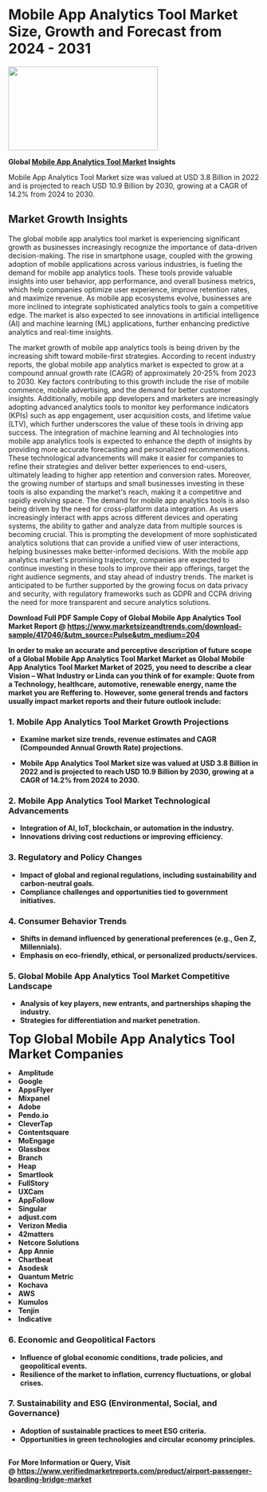 <H1>Mobile App Analytics Tool Market Size, Growth and Forecast from 2024 - 2031</H1><img class="aligncenter size-medium wp-image-584254" src="https://thirdeyenews.in/wp-content/uploads/2024/09/Global-Market-Research-300x168.jpeg" alt="" width="300" height="168" /><p><strong>Global&nbsp;<a href="https://www.marketsizeandtrends.com/download-sample/417046/&amp;utm_source=Pulse&amp;utm_medium=204">Mobile App Analytics Tool Market</a> Insights</strong></p><p>Mobile App Analytics Tool Market size was valued at USD 3.8 Billion in 2022 and is projected to reach USD 10.9 Billion by 2030, growing at a CAGR of 14.2% from 2024 to 2030.</p><p><h2>Market Growth Insights</h2> <p>The global mobile app analytics tool market is experiencing significant growth as businesses increasingly recognize the importance of data-driven decision-making. The rise in smartphone usage, coupled with the growing adoption of mobile applications across various industries, is fueling the demand for mobile app analytics tools. These tools provide valuable insights into user behavior, app performance, and overall business metrics, which help companies optimize user experience, improve retention rates, and maximize revenue. As mobile app ecosystems evolve, businesses are more inclined to integrate sophisticated analytics tools to gain a competitive edge. The market is also expected to see innovations in artificial intelligence (AI) and machine learning (ML) applications, further enhancing predictive analytics and real-time insights.</p> <p><strong></strong></p> <p>The market growth of mobile app analytics tools is being driven by the increasing shift toward mobile-first strategies. According to recent industry reports, the global mobile app analytics market is expected to grow at a compound annual growth rate (CAGR) of approximately 20-25% from 2023 to 2030. Key factors contributing to this growth include the rise of mobile commerce, mobile advertising, and the demand for better customer insights. Additionally, mobile app developers and marketers are increasingly adopting advanced analytics tools to monitor key performance indicators (KPIs) such as app engagement, user acquisition costs, and lifetime value (LTV), which further underscores the value of these tools in driving app success. The integration of machine learning and AI technologies into mobile app analytics tools is expected to enhance the depth of insights by providing more accurate forecasting and personalized recommendations. These technological advancements will make it easier for companies to refine their strategies and deliver better experiences to end-users, ultimately leading to higher app retention and conversion rates. Moreover, the growing number of startups and small businesses investing in these tools is also expanding the market's reach, making it a competitive and rapidly evolving space. The demand for mobile app analytics tools is also being driven by the need for cross-platform data integration. As users increasingly interact with apps across different devices and operating systems, the ability to gather and analyze data from multiple sources is becoming crucial. This is prompting the development of more sophisticated analytics solutions that can provide a unified view of user interactions, helping businesses make better-informed decisions. With the mobile app analytics market's promising trajectory, companies are expected to continue investing in these tools to improve their app offerings, target the right audience segments, and stay ahead of industry trends. The market is anticipated to be further supported by the growing focus on data privacy and security, with regulatory frameworks such as GDPR and CCPA driving the need for more transparent and secure analytics solutions. <p><strong></p><p><span class=""><strong>Download Full PDF Sample Copy of Global Mobile App Analytics Tool Market Report</strong> @ <a href="https://www.marketsizeandtrends.com/download-sample/417046/&amp;utm_source=Pulse&amp;utm_medium=204" target="_blank">https://www.marketsizeandtrends.com/download-sample/417046/&amp;utm_source=Pulse&amp;utm_medium=204</a></span></p><p>In order to make an accurate and perceptive description of future scope of a Global&nbsp;Mobile App Analytics Tool Market Market as Global&nbsp;Mobile App Analytics Tool Market Market of 2025, you need to describe a clear Vision &ndash; What Industry or Linda can you think of for example: Quote from a Technology, healthcare, automotive, renewable energy, name the market you are Reffering to. However, some general trends and factors usually impact market reports and their future outlook include:</p><h3>1.&nbsp;<strong>Mobile App Analytics Tool Market Growth Projections</strong></h3><ul><li>Examine market size trends, revenue estimates and CAGR (Compounded Annual Growth Rate) projections.</li><li><p>Mobile App Analytics Tool Market size was valued at USD 3.8 Billion in 2022 and is projected to reach USD 10.9 Billion by 2030, growing at a CAGR of 14.2% from 2024 to 2030.</p></li></ul><h3>2.&nbsp;<strong>Mobile App Analytics Tool Market Technological Advancements</strong></h3><ul><li>Integration of AI, IoT, blockchain, or automation in the industry.</li><li>Innovations driving cost reductions or improving efficiency.</li></ul><h3>3.&nbsp;<strong>Regulatory and Policy Changes</strong></h3><ul><li>Impact of global and regional regulations, including sustainability and carbon-neutral goals.</li><li>Compliance challenges and opportunities tied to government initiatives.</li></ul><h3>4.&nbsp;<strong>Consumer Behavior Trends</strong></h3><ul><li>Shifts in demand influenced by generational preferences (e.g., Gen Z, Millennials).</li><li>Emphasis on eco-friendly, ethical, or personalized products/services.</li></ul><h3>5.&nbsp;<strong>Global Mobile App Analytics Tool Market Competitive Landscape</strong></h3><ul><li>Analysis of key players, new entrants, and partnerships shaping the industry.</li><li>Strategies for differentiation and market penetration.</li></ul><p data-pm-slice="1 1 []"><span style="color: inherit; font-family: inherit; font-size: 25px;">Top Global Mobile App Analytics Tool Market Companies</span></p><div class="" data-test-id=""><p><li>Amplitude</li><li> Google</li><li> AppsFlyer</li><li> Mixpanel</li><li> Adobe</li><li> Pendo.io</li><li> CleverTap</li><li> Contentsquare</li><li> MoEngage</li><li> Glassbox</li><li> Branch</li><li> Heap</li><li> Smartlook</li><li> FullStory</li><li> UXCam</li><li> AppFollow</li><li> Singular</li><li> adjust.com</li><li> Verizon Media</li><li> 42matters</li><li> Netcore Solutions</li><li> App Annie</li><li> Chartbeat</li><li> Asodesk</li><li> Quantum Metric</li><li> Kochava</li><li> AWS</li><li> Kumulos</li><li> Tenjin</li><li> Indicative</li></p></div><h3>6.&nbsp;<strong>Economic and Geopolitical Factors</strong></h3><ul><li>Influence of global economic conditions, trade policies, and geopolitical events.</li><li>Resilience of the market to inflation, currency fluctuations, or global crises.</li></ul><h3>7.&nbsp;<strong>Sustainability and ESG (Environmental, Social, and Governance)</strong></h3><ul><li>Adoption of sustainable practices to meet ESG criteria.</li><li>Opportunities in green technologies and circular economy principles.</li></ul><h2><strong style="font-size: 14px;">For More Information or Query, Visit @&nbsp;</strong><a style="background-color: #ffffff; font-size: 14px;" href="https://www.marketsizeandtrends.com/report/mobile-app-analytics-tool-market/" target="_blank">https://www.verifiedmarketreports.com/product/airport-passenger-boarding-bridge-market</a></h2>
